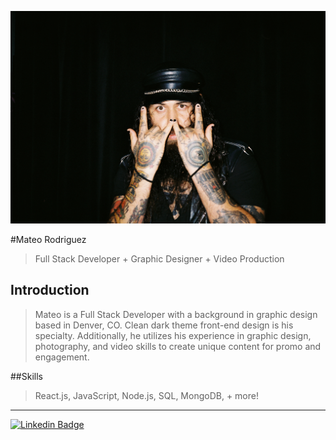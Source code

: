 <p align="center">
  <img src="./Assets/Dave.JPG"  />
</p>

#Mateo Rodriguez




>Full Stack Developer + Graphic Designer + Video Production

## Introduction


 >Mateo is a Full Stack Developer with a background in graphic design based in Denver, CO. Clean dark theme front-end design is his specialty. Additionally, he utilizes his experience in graphic design, photography, and video skills to create unique content for promo and engagement.


##Skills
 >React.js, JavaScript, Node.js, SQL, MongoDB, + more!

--- 

[![Linkedin Badge](https://img.shields.io/badge/-Mateo%20Rodriguez-blue?style=flat-square&logo=Linkedin&logoColor=white&link=https://www.linkedin.com/in/tyler-bolty/)](https://www.linkedin.com/in/mateo-rodriguez-86aba5aa/)
